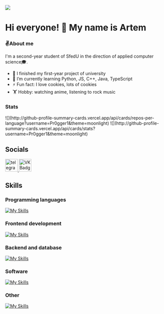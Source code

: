![](https://komarev.com/ghpvc/?username=Pr0gger1)
# Hi everyone! 👋 My name is Artem

### ✌️About me
I'm a second-year student of SfedU in the direction of applied computer science🎓.
- 🔭 I finished my first-year project of university
- 🌱 I’m currently learning Python, JS, C++, Java, TypeScript
- ⚡ Fun fact: I love cookies, lots of cookies
- 🏋️ Hobby: watching anime, listening to rock music

### Stats
<p style="display: flex;">
![](http://github-profile-summary-cards.vercel.app/api/cards/repos-per-language?username=Pr0gger1&theme=moonlight)
![](http://github-profile-summary-cards.vercel.app/api/cards/stats?username=Pr0gger1&theme=moonlight)
</p>

## Socials
 <a href="https://t.me/progger01" target="_blank">
      <img src="https://cdn-icons-png.flaticon.com/512/2111/2111646.png" width="40" height="40" alt="telegram" />
</a>
<a href="https://vk.com/4m0gus" target="_blank">
      <img src="https://cdn-icons-png.flaticon.com/512/145/145813.png" width="40" height="40" alt="VK Badge"/>
</a>

## Skills
### Programming languages
[![My Skills](https://skillicons.dev/icons?i=py,js,ts,cpp,cs,java,&theme=dark)](https://skillicons.dev)


### Frontend development
[![My Skills](https://skillicons.dev/icons?i=html,css,react&theme=dark)](https://skillicons.dev)

           
### Backend and database
[![My Skills](https://skillicons.dev/icons?i=nodejs,express,postgres&theme=dark)](https://skillicons.dev)


### Software
[![My Skills](https://skillicons.dev/icons?i=figma,vscode,idea&theme=dark)](https://skillicons.dev)

### Other
[![My Skills](https://skillicons.dev/icons?i=git,linux&theme=dark)](https://skillicons.dev)
